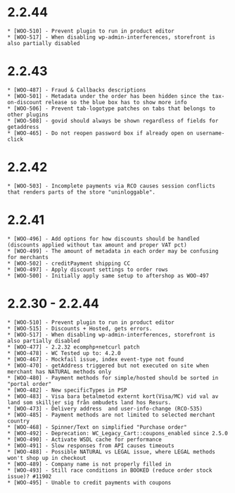 # 2.2.44

    * [WOO-510] - Prevent plugin to run in product editor
    * [WOO-517] - When disabling wp-admin-interferences, storefront is also partially disabled

# 2.2.43

    * [WOO-487] - Fraud & Callbacks descriptions
    * [WOO-501] - Metadata under the order has been hidden since the tax-on-discount release so the blue box has to show more info
    * [WOO-506] - Prevent tab-logotype patches on tabs that belongs to other plugins
    * [WOO-508] - govid should always be shown regardless of fields for getaddress
    * [WOO-465] - Do not reopen password box if already open on username-click

# 2.2.42

    * [WOO-503] - Incomplete payments via RCO causes session conflicts that renders parts of the store "uninloggable".

# 2.2.41

    * [WOO-496] - Add options for how discounts should be handled (discounts applied without tax amount and proper VAT pct)
    * [WOO-499] - The amount of metadata in each order may be confusing for merchants
    * [WOO-502] - creditPayment shipping CC
    * [WOO-497] - Apply discount settings to order rows
    * [WOO-500] - Initially apply same setup to aftershop as WOO-497

# 2.2.30 - 2.2.44

    * [WOO-510] - Prevent plugin to run in product editor
    * [WOO-515] - Discounts + Hosted, gets errors.
    * [WOO-517] - When disabling wp-admin-interferences, storefront is also partially disabled
    * [WOO-477] - 2.2.32 ecomphp+netcurl patch
    * [WOO-478] - WC Tested up to: 4.2.0
    * [WOO-467] - Mockfail issue, index event-type not found
    * [WOO-470] - getAddress triggered but not executed on site when merchant has NATURAL methods only
    * [WOO-480] - Payment methods for simple/hosted should be sorted in "portal order"
    * [WOO-482] - New specificTypes in PSP
    * [WOO-483] - Visa bara betalmetod externt kort(Visa/MC) vid val av land som skilljer sig från ombudets land hos Resurs.
    * [WOO-473] - Delivery address  and user-info-change (RCO-535)
    * [WOO-485] - Payment methods are not limited to selected merchant country
    * [WOO-468] - Spinner/Text on simplified "Purchase order"
    * [WOO-492] - Deprecation: WC_Legacy_Cart::coupons_enabled since 2.5.0
    * [WOO-490] - Activate WSDL cache for performance
    * [WOO-491] - Slow responses from API causes timeouts
    * [WOO-488] - Possible NATURAL vs LEGAL issue, where LEGAL methods won't shop up in checkout
    * [WOO-489] - Company name is not properly filled in
    * [WOO-493] - Still race conditions in BOOKED (reduce order stock issue)? #11902
    * [WOO-495] - Unable to credit payments with coupons
